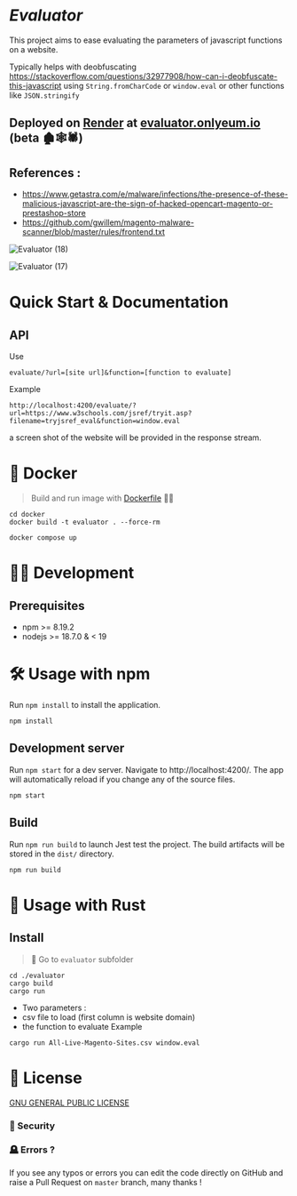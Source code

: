 # **_Evaluator_**

This project aims to ease evaluating the parameters of javascript functions on a website.

Typically helps with deobfuscating https://stackoverflow.com/questions/32977908/how-can-i-deobfuscate-this-javascript using `String.fromCharCode` or `window.eval` or other functions like `JSON.stringify`

## Deployed on [Render](https://render.com/) at [evaluator.onlyeum.io](https://evaluator.onlyeum.io/) (beta 🏚️🕸️🕷️)

## References :

- https://www.getastra.com/e/malware/infections/the-presence-of-these-malicious-javascript-are-the-sign-of-hacked-opencart-magento-or-prestashop-store
- https://github.com/gwillem/magento-malware-scanner/blob/master/rules/frontend.txt

![Evaluator (18)](https://user-images.githubusercontent.com/3099551/200139269-a50b8a15-dbcd-4414-9848-7331cb0dd3c5.png)

![Evaluator (17)](https://user-images.githubusercontent.com/3099551/200139284-676f2ac4-042d-4de4-8b06-7f3345232996.png)

# **Quick Start & Documentation**

## API

Use

```
evaluate/?url=[site url]&function=[function to evaluate]
```

Example

```
http://localhost:4200/evaluate/?url=https://www.w3schools.com/jsref/tryit.asp?filename=tryjsref_eval&function=window.eval
```

a screen shot of the website will be provided in the response stream.

# **🐳 Docker**

> Build and run image with [Dockerfile](./docker/Dockerfile) 🏃‍♂️

```shell
cd docker
docker build -t evaluator . --force-rm

docker compose up
```

# 🧙‍♀️ **Development**

## Prerequisites

- npm >= 8.19.2
- nodejs >= 18.7.0 & < 19

# 🛠️ Usage with npm

Run `npm install` to install the application.

```shell
npm install
```

## Development server

Run `npm start` for a dev server. Navigate to http://localhost:4200/. The app will automatically reload if you change any of the source files.

```shell
npm start
```

## Build

Run `npm run build` to launch Jest test the project. The build artifacts will be stored in the `dist/` directory.

```shell
npm run build
```

# 🦀 Usage with Rust

## Install

> 📂 Go to `evaluator` subfolder

```
cd ./evaluator
cargo build
cargo run
```

- Two parameters :
- csv file to load (first column is website domain)
- the function to evaluate
  Example

```
cargo run All-Live-Magento-Sites.csv window.eval
```

# 📝 License

[GNU GENERAL PUBLIC LICENSE](https://github.com/gRoussac/evaluator/blob/master/LICENSE.md)

### 🦺 Security

### 🪦 Errors ?

If you see any typos or errors you can edit the code directly on GitHub and raise a Pull Request on `master` branch, many thanks !

